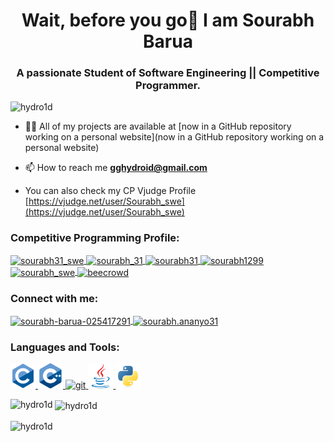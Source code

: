 <h1 align="center">Wait, before you go👀 I am Sourabh Barua</h1>
<h3 align="center">A passionate Student of Software Engineering || Competitive Programmer.</h3>

<p align="left"> 
  <img src="https://komarev.com/ghpvc/?username=hydro1d&label=Profile%20views&color=0e75b6&style=flat" alt="hydro1d" /> 
</p>

- 👨‍💻 All of my projects are available at [now in a GitHub repository working on a personal website](now in a GitHub repository working on a personal website)

- 📫 How to reach me **gghydroid@gmail.com**

- You can also check my CP Vjudge Profile [https://vjudge.net/user/Sourabh_swe](https://vjudge.net/user/Sourabh_swe)

<h3 align="left">Competitive Programming Profile:</h3>
<p align="left">
  <a href="https://www.codechef.com/users/sourabh31_swe" target="blank">
    <img align="center" src="https://cdn.jsdelivr.net/npm/simple-icons@3.1.0/icons/codechef.svg" alt="sourabh31_swe" height="30" width="40" />
  </a>
  <a href="https://www.hackerrank.com/sourabh_31" target="blank">
    <img align="center" src="https://raw.githubusercontent.com/rahuldkjain/github-profile-readme-generator/master/src/images/icons/Social/hackerrank.svg" alt="sourabh_31" height="30" width="40" />
  </a>
  <a href="https://codeforces.com/profile/sourabh31" target="blank">
    <img align="center" src="https://raw.githubusercontent.com/rahuldkjain/github-profile-readme-generator/master/src/images/icons/Social/codeforces.svg" alt="sourabh31" height="30" width="40" />
  </a>
  <a href="https://www.leetcode.com/sourabh1299" target="blank">
    <img align="center" src="https://raw.githubusercontent.com/rahuldkjain/github-profile-readme-generator/master/src/images/icons/Social/leet-code.svg" alt="sourabh1299" height="30" width="40" />
  </a>
  <a href="https://www.hackerearth.com/sourabh_swe" target="blank">
    <img align="center" src="https://raw.githubusercontent.com/rahuldkjain/github-profile-readme-generator/master/src/images/icons/Social/hackerearth.svg" alt="sourabh_swe" height="30" width="40" />
  </a>
  <a href="https://judge.beecrowd.com/en/profile/945765" target="blank">
    <img align="center" src="https://th.bing.com/th/id/OIP.0f0Y7eOLloA2wPeEEZ5hMAHaHa?rs=1&pid=ImgDetMain" alt="beecrowd" height="30" width="40" />
  </a>
</p>

<h3 align="left">Connect with me:</h3>
<p align="left">
  <a href="https://linkedin.com/in/sourabh-barua-025417291" target="blank">
    <img align="center" src="https://raw.githubusercontent.com/rahuldkjain/github-profile-readme-generator/master/src/images/icons/Social/linked-in-alt.svg" alt="sourabh-barua-025417291" height="30" width="40" />
  </a>
  <a href="https://fb.com/sourabh.ananyo31" target="blank">
    <img align="center" src="https://raw.githubusercontent.com/rahuldkjain/github-profile-readme-generator/master/src/images/icons/Social/facebook.svg" alt="sourabh.ananyo31" height="30" width="40" />
  </a>
</p>

<h3 align="left">Languages and Tools:</h3>
<p align="left"> 
  <a href="https://www.cprogramming.com/" target="_blank" rel="noreferrer"> 
    <img src="https://raw.githubusercontent.com/devicons/devicon/master/icons/c/c-original.svg" alt="c" width="40" height="40"/> 
  </a> 
  <a href="https://www.w3schools.com/cpp/" target="_blank" rel="noreferrer"> 
    <img src="https://raw.githubusercontent.com/devicons/devicon/master/icons/cplusplus/cplusplus-original.svg" alt="cplusplus" width="40" height="40"/> 
  </a> 
  <a href="https://git-scm.com/" target="_blank" rel="noreferrer"> 
    <img src="https://www.vectorlogo.zone/logos/git-scm/git-scm-icon.svg" alt="git" width="40" height="40"/> 
  </a> 
  <a href="https://www.java.com" target="_blank" rel="noreferrer"> 
    <img src="https://raw.githubusercontent.com/devicons/devicon/master/icons/java/java-original.svg" alt="java" width="40" height="40"/> 
  </a> 
  <a href="https://www.python.org" target="_blank" rel="noreferrer"> 
    <img src="https://raw.githubusercontent.com/devicons/devicon/master/icons/python/python-original.svg" alt="python" width="40" height="40"/> 
  </a> 
</p>

<p><img align="left" src="https://github-readme-stats.vercel.app/api/top-langs?username=hydro1d&show_icons=true&locale=en&layout=compact" alt="hydro1d" /></p>

<p>&nbsp;<img align="center" src="https://github-readme-stats.vercel.app/api?username=hydro1d&show_icons=true&locale=en" alt="hydro1d" /></p>

<p><img align="center" src="https://github-readme-streak-stats.herokuapp.com/?user=hydro1d&" alt="hydro1d" /></p>
